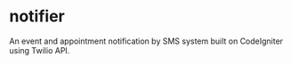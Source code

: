 notifier
========

An event and appointment notification by SMS system built on CodeIgniter using Twilio API.
